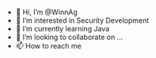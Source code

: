 - 👋 Hi, I’m @WinnAg
- 👀 I’m interested in Security Development
- 🌱 I’m currently learning Java
- 💞️ I’m looking to collaborate on ...
- 📫 How to reach me 

<!---
WinnAg/WinnAg is a ✨ special ✨ repository because its `README.md` (this file) appears on your GitHub profile.
You can click the Preview link to take a look at your changes.
--->
